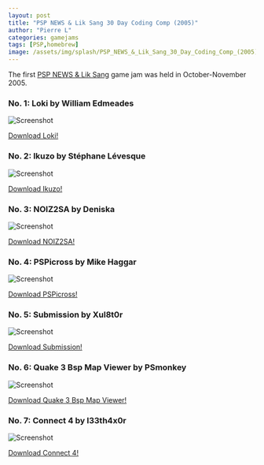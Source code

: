 ```yaml
---
layout: post
title: "PSP NEWS & Lik Sang 30 Day Coding Comp (2005)"
author: "Pierre L"
categories: gamejams
tags: [PSP,homebrew]
image: /assets/img/splash/PSP_NEWS_&_Lik_Sang_30_Day_Coding_Comp_(2005).webp
---
```


The first [PSP NEWS & Lik Sang](https://web.archive.org/web/20051223225608/http://psp-news.dcemu.co.uk/psp30codingcomp.shtml) game jam was held in October-November 2005.

### No. 1: Loki by William Edmeades

![Screenshot](https://github.com/PSP-Archive/PSP-Archive.github.io/raw/gh-pages/assets/img/snaps/loki.webp)

<a href="https://archive.org/details/loki.-7z">Download Loki!</a>

### No. 2: Ikuzo by Stéphane Lévesque

![Screenshot](https://github.com/PSP-Archive/PSP-Archive.github.io/raw/gh-pages/assets/img/snaps/IKUZ00402_00000.webp)

<a href="https://archive.org/details/ikuzo.-7z">Download Ikuzo!</a>

### No. 3: NOIZ2SA by Deniska

![Screenshot](https://github.com/PSP-Archive/PSP-Archive.github.io/raw/gh-pages/assets/img/snaps/NOIZ00518_00000.webp)

<a href="https://archive.org/details/noiz-2-sa.-7z">Download NOIZ2SA!</a>

### No. 4: PSPicross by Mike Haggar

![Screenshot](https://github.com/PSP-Archive/PSP-Archive.github.io/raw/gh-pages/assets/img/snaps/PSPI01576_00000.webp)

<a href="https://archive.org/details/pspicross-02.7z">Download PSPicross!</a>

### No. 5: Submission by Xul8t0r

![Screenshot](https://github.com/PSP-Archive/PSP-Archive.github.io/raw/gh-pages/assets/img/snaps/SUBM01100_00000.webp)

<a href="https://archive.org/details/submission.7z">Download Submission!</a>

### No. 6: Quake 3 Bsp Map Viewer by PSmonkey

![Screenshot](https://github.com/PSP-Archive/PSP-Archive.github.io/raw/gh-pages/assets/img/snaps/ZBOO00649_00000.webp)

<a href="https://archive.org/details/bspviewer.-7z">Download Quake 3 Bsp Map Viewer!</a>

### No. 7: Connect 4 by l33th4x0r

![Screenshot](https://github.com/PSP-Archive/PSP-Archive.github.io/raw/gh-pages/assets/img/snaps/DROP00877_00000.webp)

<a href="https://archive.org/details/connect4.7z">Download Connect 4!</a>

